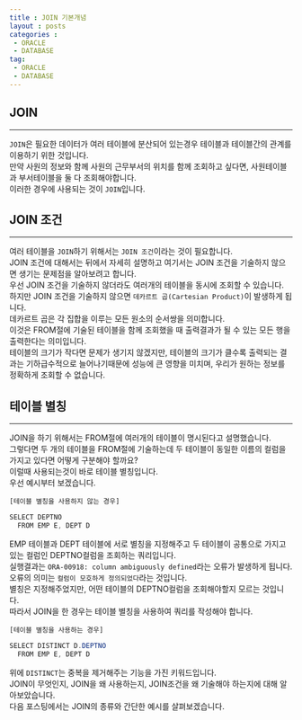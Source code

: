 ```yaml
---
title : JOIN 기본개념
layout : posts
categories :
 - ORACLE
 - DATABASE
tag:
 - ORACLE
 - DATABASE
---
```


## __JOIN__
---
`JOIN`은 필요한 데이터가 여러 테이블에 분산되어 있는경우 테이블과 테이블간의 관계를 이용하기 위한 것입니다.<br>
만약 사원의 정보와 함께 사원의 근무부서의 위치를 함께 조회하고 싶다면, 사원테이블과 부서테이블을 둘 다 조회해야합니다.<br>
이러한 경우에 사용되는 것이 `JOIN`입니다.<br>

## __JOIN 조건__
---
여러 테이블을 `JOIN`하기 위해서는 `JOIN 조건`이라는 것이 필요합니다.<br>
JOIN 조건에 대해서는 뒤에서 자세히 설명하고 여기서는 JOIN 조건을 기술하지 않으면 생기는 문제점을 알아보려고 합니다.<br>
우선 JOIN 조건을 기술하지 않더라도 여러개의 테이블을 동시에 조회할 수 있습니다.<br>
하지만 JOIN 조건을 기술하지 않으면 `데카르트 곱(Cartesian Product)`이 발생하게 됩니다.<br>
데카르트 곱은 각 집합을 이루는 모든 원소의 순서쌍을 의미합니다.<br>
이것은 FROM절에 기술된 테이블을 함께 조회했을 때 출력결과가 될 수 있는 모든 행을 출력한다는 의미입니다.<br>
테이블의 크기가 작다면 문제가 생기지 않겠지만, 테이블의 크기가 클수록 출력되는 결과는 기하급수적으로 늘어나기때문에 성능에 큰 영향을 미치며, 우리가 원하는 정보를 정확하게 조회할 수 없습니다.<br>

## __테이블 별칭__
---
JOIN을 하기 위해서는 FROM절에 여러개의 테이블이 명시된다고 설명했습니다.<br>
그렇다면 두 개의 테이블을 FROM절에 기술하는데 두 테이블이 동일한 이름의 컬럼을 가지고 있다면 어떻게 구분해야 할까요?<br>
이럴때 사용되는것이 바로 테이블 별칭입니다.<br>
우선 예시부터 보겠습니다.

`[테이블 별칭을 사용하지 않는 경우]`
```JAVA
SELECT DEPTNO
  FROM EMP E, DEPT D
```
EMP 테이블과 DEPT 테이블에 서로 별칭을 지정해주고 두 테이블이 공통으로 가지고 있는 컬럼인 DEPTNO컬럼을 조회하는 쿼리입니다.<br>
실행결과는 `ORA-00918: column ambiguously defined`라는 오류가 발생하게 됩니다.<br>
오류의 의미는 `컬럼이 모호하게 정의되었다`라는 것입니다.<br>
별칭은 지정해주었지만, 어떤 테이블의 DEPTNO컬럼을 조회해야할지 모르는 것입니다.<br>
따라서 JOIN을 한 경우는 테이블 별칭을 사용하여 쿼리를 작성해야 합니다.<br>

`[테이블 별칭을 사용하는 경우]`
```JAVA
SELECT DISTINCT D.DEPTNO
  FROM EMP E, DEPT D
```
위에 `DISTINCT`는 중복을 제거해주는 기능을 가진 키워드입니다.<BR>
JOIN이 무엇인지, JOIN을 왜 사용하는지, JOIN조건을 왜 기술해야 하는지에 대해 알아보았습니다.<BR>
다음 포스팅에서는 JOIN의 종류와 간단한 예시를 살펴보겠습니다.<BR>
